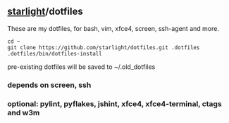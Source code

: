 ## [starlight](http://starlight.github.io/)/dotfiles

These are my dotfiles, for bash, vim, xfce4, screen, ssh-agent and more.

    cd ~
    git clone https://github.com/starlight/dotfiles.git .dotfiles
    .dotfiles/bin/dotfiles-install

pre-existing dotfiles will be saved to ~/.old_dotfiles

### depends on screen, ssh
### optional: pylint, pyflakes, jshint, xfce4, xfce4-terminal, ctags and w3m


